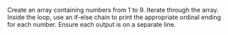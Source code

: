 Create an array containing numbers from 1 to 9.
Iterate through the array.
Inside the loop, use an if-else chain to print the appropriate ordinal ending for each number.
Ensure each output is on a separate line.

